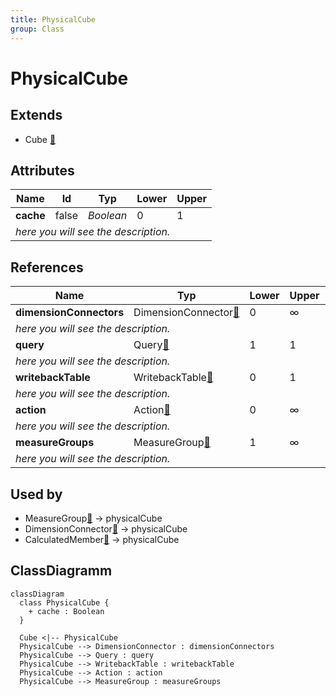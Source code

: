 ```yaml
---
title: PhysicalCube
group: Class
---
```


# PhysicalCube<a name="class-physicalcube"></a>


## Extends
- Cube [🔗](./class-Cube)
## Attributes

<table>
  <thead>
    <tr>
      <th>Name</th>
      <th>Id</th>
      <th>Typ</th>
      <th>Lower</th>
      <th>Upper</th>
    </tr>
  </thead>
  <tbody>
    <tr>
      <td><strong>cache</strong></td>
      <td>false</td>
      <td><em>Boolean</em></td>
      <td>0</td>
      <td>1</td>
    </tr>
    <tr>
      <td colspan="5"><em> here you will see the description.</em></td>
    </tr>
  </tbody>
</table>

## References

<table>
  <thead>
    <tr>
      <th>Name</th>
      <th>Typ</th>
      <th>Lower</th>
      <th>Upper</th>
      <th>Containment</th>
    </tr>
  </thead>
  <tbody>
    <tr>
      <td><strong>dimensionConnectors</strong></td>
      <td>DimensionConnector<a href="./class-DimensionConnector">🔗</a></td>
      <td>0</td>
      <td>&infin;</td>
      <td>true</td>
    </tr>
    <tr>
      <td colspan="5"><em> here you will see the description.</em></td>
    </tr>
    <tr>
      <td><strong>query</strong></td>
      <td>Query<a href="./class-Query">🔗</a></td>
      <td>1</td>
      <td>1</td>
      <td>false</td>
    </tr>
    <tr>
      <td colspan="5"><em> here you will see the description.</em></td>
    </tr>
    <tr>
      <td><strong>writebackTable</strong></td>
      <td>WritebackTable<a href="./class-WritebackTable">🔗</a></td>
      <td>0</td>
      <td>1</td>
      <td>true</td>
    </tr>
    <tr>
      <td colspan="5"><em> here you will see the description.</em></td>
    </tr>
    <tr>
      <td><strong>action</strong></td>
      <td>Action<a href="./class-Action">🔗</a></td>
      <td>0</td>
      <td>&infin;</td>
      <td>true</td>
    </tr>
    <tr>
      <td colspan="5"><em> here you will see the description.</em></td>
    </tr>
    <tr>
      <td><strong>measureGroups</strong></td>
      <td>MeasureGroup<a href="./class-MeasureGroup">🔗</a></td>
      <td>1</td>
      <td>&infin;</td>
      <td>true</td>
    </tr>
    <tr>
      <td colspan="5"><em> here you will see the description.</em></td>
    </tr>
  </tbody>
</table>



## Used by

- MeasureGroup[🔗](./class-MeasureGroup) → physicalCube
- DimensionConnector[🔗](./class-DimensionConnector) → physicalCube
- CalculatedMember[🔗](./class-CalculatedMember) → physicalCube

## ClassDiagramm

```mermaid
classDiagram
  class PhysicalCube {
    + cache : Boolean
  }

  Cube <|-- PhysicalCube
  PhysicalCube --> DimensionConnector : dimensionConnectors
  PhysicalCube --> Query : query
  PhysicalCube --> WritebackTable : writebackTable
  PhysicalCube --> Action : action
  PhysicalCube --> MeasureGroup : measureGroups

```
